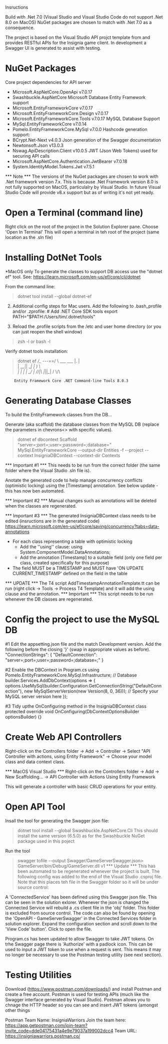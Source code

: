 ﻿Insructions

Build with .Net 7.0 (Visual Studio and Visual Studio Code do not support .Net 8.0 on MacOS)
NuGet packages are chosen to match with .Net 7.0 as a consequence.

The project is based on the Visual Studio API projct template from and provides RESTful APIs for the Insignia game client.
In development a Swagger UI is generated to assist with testing.


NuGet Packages
==============
Core project dependencies for API server
- Microsoft.AspNetCore.OpenApi v7.0.17
- Swashbuckle.AspNetCore
Microsoft Database Entity Framework support
- Microsoft.EntityFrameworkCore v7.0.17
- Microsoft.EntityFrameworkCore.Design v7.0.17
- Microsoft.EntityFrameworkCore.Tools v7.0.17
MySQL Database Support
- MySql.EntityFrameworkCore v7.0.14
- Pomelo.EntityFrameworkCore.MySql v7.0.0
Hashcode generation support:
- BCrypt.Net-Next v4.0.3
Json generation of the Swagger documentation
- Newtonsoft.Json v13.0.3
- Nswag.ApiDescription.Client v10.0.5
JWT (Json Web Tokens) used for securing API calls
- Microsoft.AspNetCore.Authentication.JwtBearer v7.0.18
- System.IdentityModel.Tokens.Jwt v7.5.1

*** Note ***
The versions of the NuGet packages are chosen to work with .Net framework version 7.x.
This is because .Net Framework version 8.0 is not fully supported on MacOS, particulalry by Visual Studio.
In future Visual Studio Code will provide v8.x support but as of writing it's not yet ready.

Open a Terminal (command line)
==============================
Right click on the root of the project in the Solution Explorer pane.
Choose 'Open In Terminal'
This will open a terminal in teh root of the project (same location as the .sln file)

Installing DotNet Tools
=======================
*MacOS only
To generate the classes to support DB access use the "dotnet ef" tool.
See: https://learn.microsoft.com/en-us/ef/core/cli/dotnet

From the command line:
> dotnet tool install --global dotnet-ef

2. Additional config steps for Mac users.  Add the following to .bash_profile and/or .zprofile:
        # Add .NET Core SDK tools
        export PATH="$PATH:/Users/tim/.dotnet/tools"

3. Reload the .profile scripts from the /etc and user home directory (or you can just reopen the shell window)
> zsh -l
or
> bash -l

Verify dotnet tools installation:
> dotnet ef
                             _/\__
                       ---==/    \\
                 ___  ___   |.    \|\
                | __|| __|  |  )   \\\
                | _| | _|   \_/ |  //|\\
                |___||_|       /   \\\/\\

        Entity Framework Core .NET Command-line Tools 8.0.3


Generating Database Classes
===========================
To build the EntityFramework classes from the DB...

Generate (aka scaffold) the database classes from the MySQL DB (replace the parameters in chevrons<> with specific values).
> dotnet ef dbcontext Scaffold "server=<localhost>;port=<port>;user=<user>;password=<password>;database=<schemaname>" MySql.EntityFrameworkCore --output-dir Entities -f  --project <projectname> --context InsigniaDBContext --context-dir Contexts

*** Important #1 ***
This needs to be run from the correct folder (the same folder where the Visual Studio .sln file is).

Anotate the generated code to help manage concurrency conflicts (optimistic locking) using the [Timestamp] annotation.  See below
update - this has now ben automated.

*** Important #2 ***
Manual changes such as annotations will be deleted when the classes are regenerated.

*** Important #3 ***
The generated InsigniaDBContext class needs to be edited (insructions are in the generated code)   
    https://learn.microsoft.com/en-us/ef/core/saving/concurrency?tabs=data-annotations
 - For each class representing a table with optimistic locking
    - Add the ''using'' clause: using System.ComponentModel.DataAnnotations;
    - Add the annotation [Timestamp] to a suitable field (only one field per class, created specifically for this purpose)
 - The field MUST be a TIMESTAMP and MUST have 'ON UPDATE CURRENT_TIMESTAMP' defined on the field in the table

 *** UPDATE ***
 The T4 script AddTimestampAnnotationTemplate.tt can be run (right click -> Tools -> Process T4 Template) and it will add the using clause and the annotation.
 *** Important ***
 This script needs to be run whenever the DB classes are regenerated.


Config the project to use the MySQL DB
======================================
#1 Edit the appsetting.json file and the match Development version.  Add the following before the closing '}' (swap in appropriate values as before).
    "ConnectionStrings": {
        "DefaultConnection": "server=<server>;port=<port>;user=<user>;password=<password>;database=<schemaname>;"
    }

#2 Enable the DBContext in Program.cs
    using Pomelo.EntityFrameworkCore.MySql.Infrastructure;
    // Database
    builder.Services.AddDbContext<InsigniaDBContext>(options =>
    {
        options.UseMySql(builder.Configuration.GetConnectionString("DefaultConnection"),
                   new MySqlServerVersion(new Version(8, 0, 36))); // Specify your MySQL server version here
    });

#3 Tidy upthe OnConfiguring method in the InsigniaDBContext class
protected override void OnConfiguring(DbContextOptionsBuilder optionsBuilder)
{}


Create Web API Controllers
==========================

Right-click on the Controllers folder -> Add -> Controller -> Select "API Controller with actions, using Entity Framework" -> Choose your model class and data context class.

*** MacOS Visual Studio ***
Right-click on the Controllers folder -> Add -> New Scaffolding... -> API Controller with Actions Using Entity Framework

This will generate a controller with basic CRUD operations for your entity.


Open API Tool
=============
Insall the tool for generating the Swagger json file:
> dotnet tool install --global Swashbuckle.AspNetCore.Cli
This should install the same version (6.5.0) as for the Swashbuckle NuGet package used in this poject

Run the tool
> swagger tofile --output Swagger/GameServerSwagger.json> GameServer/bin/Debug/GameServer.dll v1
*** Update ***
This has been automated to be regenerated whenever the project is built.  The following config was added to the end of the
Visual Studio .csproj file.  Note that this places teh file in the Swagger folder so it will be under source control:
  <Target Name="Generate OpenAPI Specification Document" AfterTargets="Build">
    <Exec Command="swagger tofile --output Swagger/$(AssemblyName)Swagger.json $(OutputPath)$(AssemblyName).dll v1" ContinueOnError="true"></Exec>
  </Target>

A 'ConnectedService' has been defined using this Swagger json file.  This can be seen in the solution exlorer.
Whenever the json is changed the Connected Service will rebuild a .cs client file in the 'obj' folder.  This folder is excluded from source control.
The code can also be found by opening the 'OpenAPI - GameServerSwagger' in the Connected Services folder in solution explorer.  Expand the
configuration section and scroll down to the 'View Code' button'.  Click to open the file.

Program.cs has been updated to allow Swagger to take JWT tokens.  On trhe Swagger page there is 'Authorize' with a padlock icon.  This can be used to
input a JWT token to use when a request is sent.  This means it may no longer be necessary to use the Postman testing utility (see next section).

Testing Utilities
=================
Download (https://www.postman.com/downloads/) and install Postman and create a free account.
Postman is used for testing APIs (much like the Swagger interface generated by Visual Studio).  Postman allows you to chnage the HTTP header
so you can see and insert JWT tokens (amongst other things

Postman Team Name: InsigniaWarriors
Join the team here: https://app.getpostman.com/join-team?invite_code=dde04175431a4e9e79037a199002dcc4
Team URL: https://insigniawarriors.postman.co/